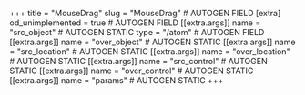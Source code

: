 +++
title = "MouseDrag"
slug = "MouseDrag" # AUTOGEN FIELD
[extra]
od_unimplemented = true # AUTOGEN FIELD
[[extra.args]]
name = "src_object" # AUTOGEN STATIC
type = "/atom" # AUTOGEN FIELD
[[extra.args]]
name = "over_object" # AUTOGEN STATIC
[[extra.args]]
name = "src_location" # AUTOGEN STATIC
[[extra.args]]
name = "over_location" # AUTOGEN STATIC
[[extra.args]]
name = "src_control" # AUTOGEN STATIC
[[extra.args]]
name = "over_control" # AUTOGEN STATIC
[[extra.args]]
name = "params" # AUTOGEN STATIC
+++
